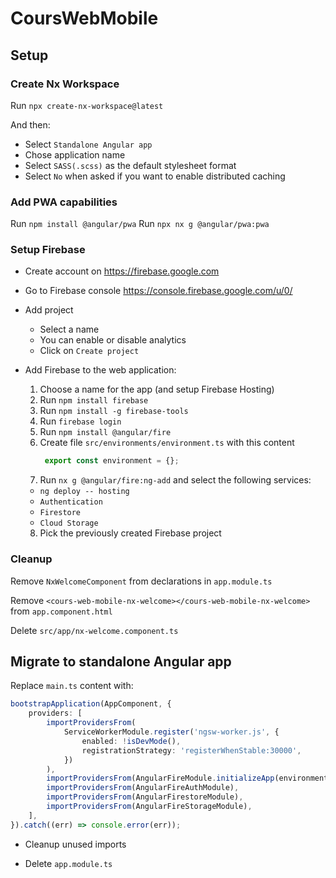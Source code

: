 # CoursWebMobile

## Setup

### Create Nx Workspace

Run `npx create-nx-workspace@latest`

And then:

- Select `Standalone Angular app`
- Chose application name
- Select `SASS(.scss)` as the default stylesheet format
- Select `No` when asked if you want to enable distributed caching

### Add PWA capabilities

Run `npm install @angular/pwa`
Run `npx nx g @angular/pwa:pwa`

### Setup Firebase

- Create account on https://firebase.google.com
- Go to Firebase console https://console.firebase.google.com/u/0/
- Add project
    - Select a name
    - You can enable or disable analytics
    - Click on `Create project`
- Add Firebase to the web application:
    1. Choose a name for the app (and setup Firebase Hosting)
    2. Run `npm install firebase`
    3. Run `npm install -g firebase-tools`
    4. Run `firebase login`
    5. Run `npm install @angular/fire`
    6. Create file `src/environments/environment.ts` with this content
        ```typescript
         export const environment = {};
       ```
    7. Run `nx g @angular/fire:ng-add` and select the following services:

    - `ng deploy -- hosting`
    - `Authentication`
    - `Firestore`
    - `Cloud Storage`

    8. Pick the previously created Firebase project

### Cleanup

Remove `NxWelcomeComponent` from declarations in `app.module.ts`

Remove `<cours-web-mobile-nx-welcome></cours-web-mobile-nx-welcome>` from `app.component.html`

Delete `src/app/nx-welcome.component.ts`

## Migrate to standalone Angular app

Replace `main.ts` content with:

```typescript
bootstrapApplication(AppComponent, {
    providers: [
        importProvidersFrom(
            ServiceWorkerModule.register('ngsw-worker.js', {
                enabled: !isDevMode(),
                registrationStrategy: 'registerWhenStable:30000',
            })
        ),
        importProvidersFrom(AngularFireModule.initializeApp(environment.firebase)),
        importProvidersFrom(AngularFireAuthModule),
        importProvidersFrom(AngularFirestoreModule),
        importProvidersFrom(AngularFireStorageModule),
    ],
}).catch((err) => console.error(err));
```

- Cleanup unused imports

- Delete `app.module.ts`

  

